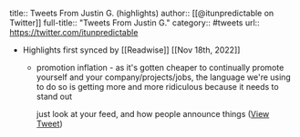 title:: Tweets From Justin G. (highlights)
author:: [[@itunpredictable on Twitter]]
full-title:: "Tweets From Justin G."
category:: #tweets
url:: https://twitter.com/itunpredictable

- Highlights first synced by [[Readwise]] [[Nov 18th, 2022]]
	- promotion inflation - as it's gotten cheaper to continually promote yourself and your company/projects/jobs, the language we're using to do so is getting more and more ridiculous because it needs to stand out 
	  
	  just look at your feed, and how people announce things ([View Tweet](https://twitter.com/search?q=promotion%20inflation%20-%20as%20it%27s%20gotten%20cheaper%20to%20continually%20promote%20yourself%20and%20your%20company/projects/jobs%2C%20the%20language%20we%27re%20using%20to%20do%20so%20is%20getting%20more%20and%20more%20ridiculous%20because%20it%20needs%20to%20stand%20out%20%20%20just%20look%20at%20your%20feed%2C%20and%20h%20%28from%3A%40itunpredictable%29))